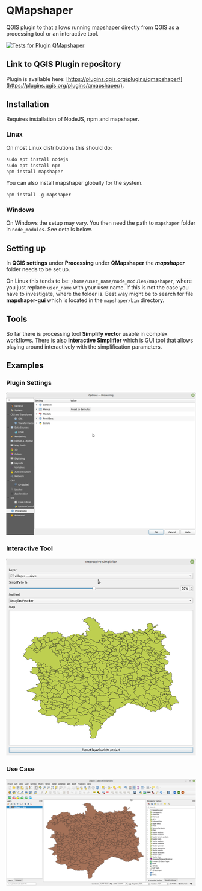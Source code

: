 # QMapshaper

QGIS plugin to that allows running [mapshaper](https://github.com/mbloch/mapshaper) directly from QGIS as a processing tool or an interactive tool.

[![Tests for Plugin QMapshaper](https://github.com/JanCaha/qgis-qmapshaper/actions/workflows/test_plugin.yaml/badge.svg)](https://github.com/JanCaha/qgis-qmapshaper/actions/workflows/test_plugin.yaml)

## Link to QGIS Plugin repository

Plugin is available here: [https://plugins.qgis.org/plugins/qmapshaper/](https://plugins.qgis.org/plugins/qmapshaper/).

## Installation

Requires installation of NodeJS, npm and mapshaper.

### Linux

On most Linux distributions this should do:

```
sudo apt install nodejs
sudo apt install npm
npm install mapshaper
```

You can also install mapshaper globally for the system.

```
npm install -g mapshaper
```

### Windows

On Windows the setup may vary. You then need the path to `mapshaper` folder in `node_modules`. See details below.

## Setting up

In **QGIS settings** under **Processing** under **QMapshaper** the **_mapshaper_** folder needs to be set up.

On Linux this tends to be: `/home/user_name/node_modules/mapshaper`, where you just replace `user_name` with your user name. If this is not the case you have to investigate, where the folder is. Best way might be to search for file **mapshaper-gui** which is located in the `mapshaper/bin` directory.

## Tools

So far there is processing tool **Simplify vector** usable in complex workflows. There is also **Interactive Simplifier** which is GUI tool that allows playing around interactively with the simplification parameters.

## Examples

### Plugin Settings

![](./images/plugin_settings.gif)

### Interactive Tool

![](./images/interactive_tool.gif)

### Use Case

![](./images/use_case.gif)